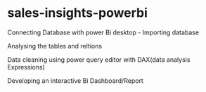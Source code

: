 # sales-insights-powerbi
Connecting Database with power Bi desktop - Importing database

Analysing the tables and reltions

Data cleaning using power query editor with DAX(data analysis Expressions)

Developing an interactive Bi Dashboard/Report
